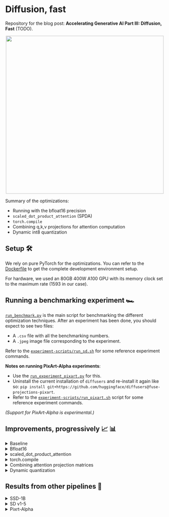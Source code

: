 # Diffusion, fast

Repository for the blog post: **Accelerating Generative AI Part III: Diffusion, Fast** (TODO).

<div align="center">

<img src="https://huggingface.co/datasets/sayakpaul/sample-datasets/resolve/main/final-results-diffusion-fast/SDXL%2C_Batch_Size%3A_1%2C_Steps%3A_30.png" width=500>

</div>

Summary of the optimizations:

* Running with the bfloat16 precision
* `scaled_dot_product_attention` (SPDA)
* `torch.compile`
* Combining q,k,v projections for attention computation
* Dynamic int8 quantization 

## Setup 🛠️

We rely on pure PyTorch for the optimizations. You can refer to the [Dockerfile](./Dockerfile) to get the complete development environment setup. 

For hardware, we used an 80GB 400W A100 GPU with its memory clock set to the maximum rate (1593 in our case).

## Running a benchmarking experiment 🏎️

[`run_benchmark.py`](./run_benchmark.py) is the main script for benchmarking the different optimization techniques. After an experiment has been done, you should expect to see two files:

* A `.csv` file with all the benchmarking numbers.
* A `.jpeg` image file corresponding to the experiment. 

Refer to the [`experiment-scripts/run_sd.sh`](./experiment-scripts/run_sd.sh) for some reference experiment commands. 

**Notes on running PixArt-Alpha experiments**:

* Use the [`run_experiment_pixart.py`](./run_benchmark_pixart.py) for this.
* Uninstall the current installation of `diffusers` and re-install it again like so: `pip install git+https://github.com/huggingface/diffusers@fuse-projections-pixart`.
* Refer to the [`experiment-scripts/run_pixart.sh`](./experiment-scripts/run_pixart.sh) script for some reference experiment commands.

_(Support for PixArt-Alpha is experimental.)_

## Improvements, progressively 📈 📊

<details>
  <summary>Baseline</summary>

```python
from diffusers import StableDiffusionXLPipeline

# Load the pipeline in full-precision and place its model components on CUDA.
pipe = StableDiffusionXLPipeline.from_pretrained(
    "stabilityai/stable-diffusion-xl-base-1.0"
).to("cuda")

# Run the attention ops without efficiency.
pipe.unet.set_default_attn_processor()
pipe.vae.set_default_attn_processor()

prompt = "Astronaut in a jungle, cold color palette, muted colors, detailed, 8k"
image = pipe(prompt, num_inference_steps=30).images[0]
```

With this, we're at:

<div align="center">

<img src="https://huggingface.co/datasets/sayakpaul/sample-datasets/resolve/main/progressive-acceleration-sdxl/SDXL%2C_Batch_Size%3A_1%2C_Steps%3A_30_0.png" width=500>

</div>

</details>

<details>
  <summary>Bfloat16</summary>

```python
from diffusers import StableDiffusionXLPipeline
import torch

pipe = StableDiffusionXLPipeline.from_pretrained(
	"stabilityai/stable-diffusion-xl-base-1.0", torch_dtype=torch.bfloat16
).to("cuda")

# Run the attention ops without efficiency.
pipe.unet.set_default_attn_processor()
pipe.vae.set_default_attn_processor()

prompt = "Astronaut in a jungle, cold color palette, muted colors, detailed, 8k"
image = pipe(prompt, num_inference_steps=30).images[0]
```

<div align="center">

<img src="https://huggingface.co/datasets/sayakpaul/sample-datasets/resolve/main/progressive-acceleration-sdxl/SDXL%2C_Batch_Size%3A_1%2C_Steps%3A_30_1.png" width=500>

</div>

</details>

<details>
  <summary>scaled_dot_product_attention</summary>

```python
from diffusers import StableDiffusionXLPipeline
import torch

pipe = StableDiffusionXLPipeline.from_pretrained(
	"stabilityai/stable-diffusion-xl-base-1.0", torch_dtype=torch.bfloat16
).to("cuda")

prompt = "Astronaut in a jungle, cold color palette, muted colors, detailed, 8k"
image = pipe(prompt, num_inference_steps=30).images[0]
```

<div align="center">

<img src="https://huggingface.co/datasets/sayakpaul/sample-datasets/resolve/main/progressive-acceleration-sdxl/SDXL%2C_Batch_Size%3A_1%2C_Steps%3A_30_2.png" width=500>

</div>

</details>

<details>
  <summary>torch.compile</summary>

```python
from diffusers import StableDiffusionXLPipeline
import torch

# Set the following compiler flags to make things go brrr.
torch._inductor.config.conv_1x1_as_mm = True
torch._inductor.config.coordinate_descent_tuning = True
torch._inductor.config.epilogue_fusion = False
torch._inductor.config.coordinate_descent_check_all_directions = True

pipe = StableDiffusionXLPipeline.from_pretrained(
    "stabilityai/stable-diffusion-xl-base-1.0", torch_dtype=torch.bfloat16
).to("cuda")

# Compile the UNet and VAE.
pipe.unet = torch.compile(pipe.unet, mode="max-autotune", fullgraph=True)
pipe.vae.decode = torch.compile(pipe.vae.decode, mode="max-autotune", fullgraph=True)

prompt = "Astronaut in a jungle, cold color palette, muted colors, detailed, 8k"

# First call to `pipe` will be slow, subsequent ones will be faster.
image = pipe(prompt).images[0]
```

<div align="center">

<img src="https://huggingface.co/datasets/sayakpaul/sample-datasets/resolve/main/progressive-acceleration-sdxl/SDXL%2C_Batch_Size%3A_1%2C_Steps%3A_30_3.png" width=500>

</div>

</details>

<details>
  <summary>Combining attention projection matrices</summary>

```python
from diffusers import StableDiffusionXLPipeline
import torch

# Set the compiler flags like above.
####################################

pipe = StableDiffusionXLPipeline.from_pretrained(
    "stabilityai/stable-diffusion-xl-base-1.0", torch_dtype=torch.bfloat16
).to("cuda")

# Combine attention projection matrices.
pipe.fuse_qkv_projections()

# Compile the UNet and VAE.
pipe.unet.to(memory_format=torch.channels_last)
pipe.vae.to(memory_format=torch.channels_last)
pipe.unet = torch.compile(pipe.unet, mode="max-autotune", fullgraph=True)
pipe.vae.decode = torch.compile(pipe.vae.decode, mode="max-autotune", fullgraph=True)

prompt = "Astronaut in a jungle, cold color palette, muted colors, detailed, 8k"

# First call to `pipe` will be slow, subsequent ones will be faster.
image = pipe(prompt).images[0]
```

<div align="center">

<img src="https://huggingface.co/datasets/sayakpaul/sample-datasets/resolve/main/progressive-acceleration-sdxl/SDXL%2C_Batch_Size%3A_1%2C_Steps%3A_30_4.png" width=500>

</div>

</details>

<details>
  <summary>Dynamic quantization</summary>

```python
from diffusers import StableDiffusionXLPipeline

# Set compiler flags.
torch._inductor.config.conv_1x1_as_mm = True
torch._inductor.config.coordinate_descent_tuning = True
torch._inductor.config.epilogue_fusion = False
torch._inductor.config.coordinate_descent_check_all_directions = True
torch._inductor.config.force_fuse_int_mm_with_mul = True
torch._inductor.config.use_mixed_mm = True

def dynamic_quant_filter_fn(mod, *args):
    return (
        isinstance(mod, torch.nn.Linear)
        and mod.in_features > 16
        and (mod.in_features, mod.out_features)
        not in [
            (1280, 640),
            (1920, 1280),
            (1920, 640),
            (2048, 1280),
            (2048, 2560),
            (2560, 1280),
            (256, 128),
            (2816, 1280),
            (320, 640),
            (512, 1536),
            (512, 256),
            (512, 512),
            (640, 1280),
            (640, 1920),
            (640, 320),
            (640, 5120),
            (640, 640),
            (960, 320),
            (960, 640),
        ]
    )


def conv_filter_fn(mod, *args):
    return (
        isinstance(mod, torch.nn.Conv2d) and mod.kernel_size == (1, 1) and 128 in [mod.in_channels, mod.out_channels]
    )

pipe = StableDiffusionXLPipeline.from_pretrained(
	"stabilityai/stable-diffusion-xl-base-1.0", torch_dtype=torch.bfloat16
).to("cuda")

# Combine attention projection matrices.
pipe.fuse_qkv_projections()

# Change the memory layout.
pipe.unet.to(memory_format=torch.channels_last)
pipe.vae.to(memory_format=torch.channels_last)

# Swap the pointwise convs with linears.
swap_conv2d_1x1_to_linear(pipe.unet, conv_filter_fn)
swap_conv2d_1x1_to_linear(pipe.vae, conv_filter_fn)

# Apply dynamic quantization.
apply_dynamic_quant(pipe.unet, dynamic_quant_filter_fn)
apply_dynamic_quant(pipe.vae, dynamic_quant_filter_fn)

# Compile.
pipe.unet = torch.compile(pipe.unet, mode="max-autotune", fullgraph=True)
pipe.vae.decode = torch.compile(pipe.vae.decode, mode="max-autotune", fullgraph=True)

prompt = "Astronaut in a jungle, cold color palette, muted colors, detailed, 8k"
image = pipe(prompt, num_inference_steps=30).images[0]
```

<div align="center">

<img src="https://huggingface.co/datasets/sayakpaul/sample-datasets/resolve/main/progressive-acceleration-sdxl/SDXL%2C_Batch_Size%3A_1%2C_Steps%3A_30_5.png" width=500>

</div>

</details>

## Results from other pipelines 🌋

<details>
  <summary>SSD-1B</summary>

<div align="center">

<img src="https://huggingface.co/datasets/sayakpaul/sample-datasets/resolve/main/final-results-diffusion-fast/SSD-1B%2C_Batch_Size%3A_1%2C_Steps%3A_30.png" width=500>
<br><sup><a href="https://huggingface.co/segmind/SSD-1B">segmind/SSD-1B</a></sup>

</div>

</details>

<details>
  <summary>SD v1-5</summary>

<div align="center">

<img src="https://huggingface.co/datasets/sayakpaul/sample-datasets/resolve/main/final-results-diffusion-fast/SD_v1-5%2C_Batch_Size%3A_1%2C_Steps%3A_30.png" width=500>
<br><sup><a href="https://huggingface.co/runwayml/stable-diffusion-v1-5">runwayml/stable-diffusion-v1-5</a></sup>

</div>

</details>

<details>
  <summary>Pixrt-Alpha</summary>

<div align="center">

<img src="https://huggingface.co/datasets/sayakpaul/sample-datasets/resolve/main/final-results-diffusion-fast/PixArt-%24%5Calpha%24%2C_Batch_Size%3A_1%2C_Steps%3A_30.png" width=500>
<br><sup><a href="https://huggingface.co/PixArt-alpha/PixArt-XL-2-1024-MS">PixArt-alpha/PixArt-XL-2-1024-MS</a></sup>

</div>

</details>
